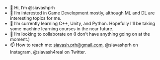 - 👋 Hi, I’m @siavashprh
- 👀 I’m interested in Game Development mostly, although ML and DL are interesting topics for me.
- 🌱 I’m currently learning C++, Unity, and Python. Hopefully I'll be taking some machine learning courses in the near future.
- 💞️ I’m looking to collaborate on (I don't have anything going on at the moment.)
- 📫 How to reach me: siavash.prh@gmail.com, @siavashprh on Instagram, @siavash4real on Twitter.

<!---
siavashprh/siavashprh is a ✨ special ✨ repository because its `README.md` (this file) appears on your GitHub profile.
You can click the Preview link to take a look at your changes.
--->
